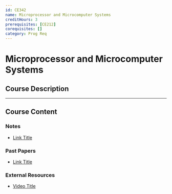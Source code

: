 ```yaml
---
id: CE342
name: Microprocessor and Microcomputer Systems
creditHours: 3
prerequisites: [CE212]
corequisites: []
category: Prog Req
---
```


# Microprocessor and Microcomputer Systems

## Course Description
<Description>

---

## Course Content

### Notes
- [Link Title](https://link.com)

### Past Papers
- [Link Title](https://link.com)

### External Resources
- [Video Title](https://link.com)
